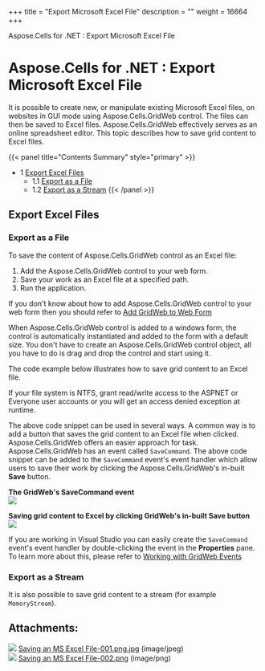 +++
title = "Export Microsoft Excel File" 
description = "" 
weight = 16664 
+++

Aspose.Cells for .NET : Export Microsoft Excel File  

# Aspose.Cells for .NET : Export Microsoft Excel File


It is possible to create new, or manipulate existing Microsoft Excel files, on websites in GUI mode using Aspose.Cells.GridWeb control. The files can then be saved to Excel files. Aspose.Cells.GridWeb effectively serves as an online spreadsheet editor. This topic describes how to save grid content to Excel files.

{{< panel title="Contents Summary" style="primary" >}}
*   1 [Export Excel Files](#ExportMicrosoftExcelFile-ExportExcelFiles)
    *   1.1 [Export as a File](#ExportMicrosoftExcelFile-ExportasaFile)
    *   1.2 [Export as a Stream](#ExportMicrosoftExcelFile-ExportasaStream)
{{< /panel >}}
 

## Export Excel Files

### Export as a File

To save the content of Aspose.Cells.GridWeb control as an Excel file:

1.  Add the Aspose.Cells.GridWeb control to your web form.
2.  Save your work as an Excel file at a specified path.
3.  Run the application.

If you don't know about how to add Aspose.Cells.GridWeb control to your web form then you should refer to [Add GridWeb to Web Form](https://docs2.aspose.com/cells/net/developerguide/asposecellsgridweb/workingwithgridweb/add+gridweb+to+web+form)

When Aspose.Cells.GridWeb control is added to a windows form, the control is automatically instantiated and added to the form with a default size. You don't have to create an Aspose.Cells.GridWeb control object, all you have to do is drag and drop the control and start using it.

The code example below illustrates how to save grid content to an Excel file.

If your file system is NTFS, grant read/write access to the ASPNET or Everyone user accounts or you will get an access denied exception at runtime.

The above code snippet can be used in several ways. A common way is to add a button that saves the grid content to an Excel file when clicked. Aspose.Cells.GridWeb offers an easier approach for task. Aspose.Cells.GridWeb has an event called `SaveCommand`. The above code snippet can be added to the `SaveCommand` event's event handler which allow users to save their work by clicking the Aspose.Cells.GridWeb's in-built **Save** button.

**The GridWeb's SaveCommand event**  
![](https://docs2.aspose.com/cells/net/attachments/5013751/5115435.jpg)

**Saving grid content to Excel by clicking GridWeb's in-built Save button**  
![](https://docs2.aspose.com/cells/net/attachments/5013751/5115436.png)

If you are working in Visual Studio you can easily create the `SaveCommand` event's event handler by double-clicking the event in the **Properties** pane. To learn more about this, please refer to [Working with GridWeb Events](https://docs2.aspose.com/cells/net/developerguide/asposecellsgridweb/workingwithgridweb/working+with+gridweb+events)

### Export as a Stream

It is also possible to save grid content to a stream (for example `MemoryStream`).

## Attachments:

![](https://docs2.aspose.com/cells/net/images/icons/bullet_blue.gif) [Saving an MS Excel File-001.png.jpg](https://docs2.aspose.com/cells/net/attachments/5013751/5115435.jpg) (image/jpeg)  
![](https://docs2.aspose.com/cells/net/images/icons/bullet_blue.gif) [Saving an MS Excel File-002.png](https://docs2.aspose.com/cells/net/attachments/5013751/5115436.png) (image/png)  

